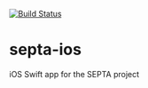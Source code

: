 [![Build Status](https://travis-ci.org/mchirico/septa-ios.svg?branch=develop)](https://travis-ci.org/mchirico/septa-ios)

# septa-ios
iOS Swift app for the SEPTA project
